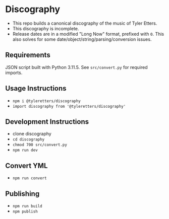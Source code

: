 # Discography

- This repo builds a canonical discography of the music of Tyler Etters.
- This discography is incomplete.
- Release dates are in a modified "Long Now" format, prefixed with `0`. This also solves for some date/object/string/parsing/conversion issues.

## Requirements

JSON script built with Python 3.11.5. See `src/convert.py` for required imports.

## Usage Instructions

- `npm i @tyleretters/discography`
- `import discography from '@tyleretters/discography'`

## Development Instructions

- clone discography
- `cd discography`
- `chmod 700 src/convert.py`
- `npm run dev`

## Convert YML

- `npm run convert`

## Publishing

- `npm run build`
- `npm publish`
